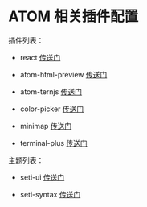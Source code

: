 # ATOM 相关插件配置

插件列表：
- react [传送门](https://atom.io/packages/react)

- atom-html-preview [传送门](https://atom.io/packages/atom-html-preview)

- atom-ternjs [传送门](https://atom.io/packages/atom-ternjs)

- color-picker [传送门](https://atom.io/packages/color-picker)

- minimap [传送门](https://atom.io/packages/minimap)

- terminal-plus [传送门](https://atom.io/packages/terminal-plus)

主题列表：
- seti-ui [传送门](https://atom.io/themes/seti-ui)

- seti-syntax [传送门](https://atom.io/themes/seti-syntax)
